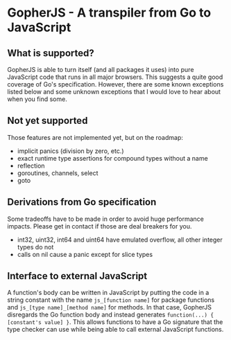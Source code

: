 GopherJS - A transpiler from Go to JavaScript
=============================================

What is supported?
------------------
GopherJS is able to turn itself (and all packages it uses) into pure JavaScript code that runs in all major browsers. This suggests a quite good coverage of Go's specification. However, there are some known exceptions listed below and some unknown exceptions that I would love to hear about when you find some.

Not yet supported
-----------------
Those features are not implemented yet, but on the roadmap:

- implicit panics (division by zero, etc.)
- exact runtime type assertions for compound types without a name
- reflection
- goroutines, channels, select
- goto

Derivations from Go specification
---------------------------------
Some tradeoffs have to be made in order to avoid huge performance impacts. Please get in contact if those are deal breakers for you.

- int32, uint32, int64 and uint64 have emulated overflow, all other integer types do not
- calls on nil cause a panic except for slice types

Interface to external JavaScript
--------------------------------
A function's body can be written in JavaScript by putting the code in a string constant with the name `js_[function name]` for package functions and `js_[type name]_[method name]` for methods. In that case, GopherJS disregards the Go function body and instead generates `function(...) { [constant's value] }`. This allows functions to have a Go signature that the type checker can use while being able to call external JavaScript functions.
